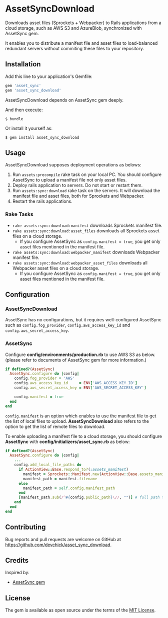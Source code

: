 # AssetSyncDownload

Downloads asset files (Sprockets + Webpacker) to Rails applications from a cloud storage, such as AWS S3 and AzureBlob, synchronized with AssetSync gem.

It enables you to distribute a manifest file and asset files to load-balanced redundant servers without commiting these files to your repository.

## Installation

Add this line to your application's Gemfile:

```ruby
gem 'asset_sync'
gem 'asset_sync_download'
```

AssetSyncDownload depends on AssetSync gem deeply.

And then execute:

    $ bundle

Or install it yourself as:

    $ gem install asset_sync_download

## Usage

AssetSyncDownload supposes deployment operations as belows:

1. Run `assets:precompile` rake task on your local PC. You should configure AssetSync to upload a manifest file not only asset files.
2. Deploy rails application to servers. Do not start or restart them.
3. Run `assets:sync:download` rake task on the servers. It will download the manifest file and asset files, both for Sprockets and Webpacker.
4. Restart the rails applications.

### Rake Tasks

* `rake assets:sync:download:manifest` downloads Sprockets manifest file.
* `rake assets:sync:download:asset_files` downloads all Sprockets asset files on a cloud storage.
    * If you configure AssetSync as `config.manifest = true`, you get only asset files mentioned in the manifest file.
* `rake assets:sync:download:webpacker_manifest` downloads Webpacker manifest file.
* `rake assets:sync:download:webpacker_asset_files` downloads all Webpacker asset files on a cloud storage.
    * If you configure AssetSync as `config.manifest = true`, you get only asset files mentioned in the manifest file.
    
## Configuration

### AssetSyncDownload

AssetSync has no configurations, but it requires well-configured AssetSync such as `config.fog_provider`, `config.aws_access_key_id` and `config.aws_secret_access_key`.

### AssetSync

Configure **config/environments/production.rb** to use AWS S3 as below. (please refer to documents of AssetSync gem for more information.)

```ruby
if defined?(AssetSync)
  AssetSync.configure do |config|
    config.fog_provider = 'AWS'
    config.aws_access_key_id     = ENV['AWS_ACCESS_KEY_ID']
    config.aws_secret_access_key = ENV['AWS_SECRET_ACCESS_KEY']

    config.manifest = true
  end
end
```

`config.manifest` is an option which enables to use the manifest file to get the list of local files to upload. **AssetSyncDownload** also refers to the option to get the list of remote files to download.

To enable uploading a manifest file to a cloud storage, you should configure **AssetSync** with **config/initializers/asset_sync.rb** as below:

```ruby
if defined?(AssetSync)
  AssetSync.configure do |config|
    ...
    config.add_local_file_paths do
      if ActionView::Base.respond_to?(:assets_manifest)
        manifest = Sprockets::Manifest.new(ActionView::Base.assets_manifest.environment, ActionView::Base.assets_manifest.dir)
        manifest_path = manifest.filename
      else
        manifest_path = self.config.manifest_path
      end
      [manifest_path.sub(/^#{config.public_path}\//, "")] # full path to relative path
    end
  end
end
```


## Contributing

Bug reports and pull requests are welcome on GitHub at https://github.com/devchick/asset_sync_download.


## Credits

Inspired by:

 - [AssetSync gem](https://github.com/AssetSync/asset_sync)

## License

The gem is available as open source under the terms of the [MIT License](http://opensource.org/licenses/MIT).

